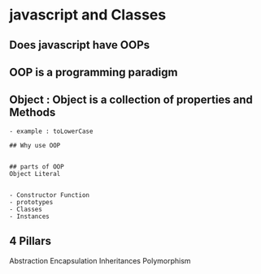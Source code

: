 # javascript and Classes

## Does javascript have OOPs
 ## OOP is a programming paradigm

 ## Object :  Object is a collection of properties and Methods
    - example : toLowerCase

    ## Why use OOP


    ## parts of OOP
    Object Literal


    - Constructor Function
    - prototypes
    - Classes
    - Instances

## 4 Pillars
Abstraction
Encapsulation
Inheritances
Polymorphism

